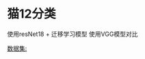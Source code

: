 # 猫12分类
使用resNet18 + 迁移学习模型
使用VGG模型对比

[数据集: ](https://hzh-1313930608.cos.ap-guangzhou.myqcloud.com/data/dataset_cat12/data.rar)
